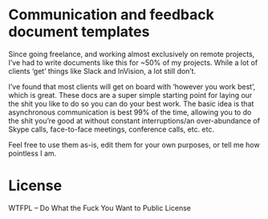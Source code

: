 # Communication and feedback document templates

Since going freelance, and working almost exclusively on remote projects, I’ve had to write documents like this for ~50% of my projects. While a lot of clients ‘get’ things like Slack and InVision, a lot still don’t.

I’ve found that most clients will get on board with ‘however you work best’, which is great. These docs are a super simple starting point for laying our the shit you like to do so you can do your best work. The basic idea is that asynchronous communication is best 99% of the time, allowing you to do the shit you’re good at without constant interruptions/an over-abundance of Skype calls, face-to-face meetings, conference calls, etc. etc.

Feel free to use them as-is, edit them for your own purposes, or tell me how pointless I am.

# License
WTFPL – Do What the Fuck You Want to Public License
